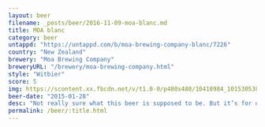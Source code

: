 ```yaml
---
layout: beer
filename: _posts/beer/2016-11-09-moa-blanc.md
title: MOA blanc
category: beer
untappd: "https://untappd.com/b/moa-brewing-company-blanc/7226"
country: "New Zealand"
brewery: "Moa Brewing Company"
breweryURL: "/brewery/moa-brewing-company.html"
style: "Witbier"
score: 5
img: https://scontent.xx.fbcdn.net/v/t1.0-0/p480x480/10410984_10153053839163745_7731660578628364886_n.jpg?oh=c075c5bca07afd6ae41120b279ef1323&oe=59C5B074
beer-date: "2015-01-28"
desc: "Not really sure what this beer is supposed to be. But it’s for olympians"
permalink: /beer/:title.html
---
```

